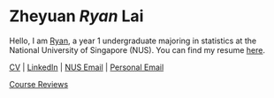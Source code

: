 # Zheyuan _Ryan_ Lai

Hello, I am [Ryan][biophoto], a year 1 undergraduate majoring in statistics at the National University of Singapore (NUS). You can find my resume [here][resume].

[CV][resume] | [LinkedIn][linkedin] | [NUS Email][nusemail] | [Personal Email][personal_email]

[resume]: https://ryanlaimr.github.io/files/resume.pdf
[linkedin]: https://linkedin.com/in/zheyuanlai
[nusemail]: mailto:zheyuan_lai@u.nus.edu
[personal_email]: mailto:ryanlai.zheyuan@gmail.com
[biophoto]: https://ryanlaimr.github.io/assets/bio-photo.jpg

[Course Reviews][reviews]

[reviews]: https://ryanlaimr.github.io/pages/reviews